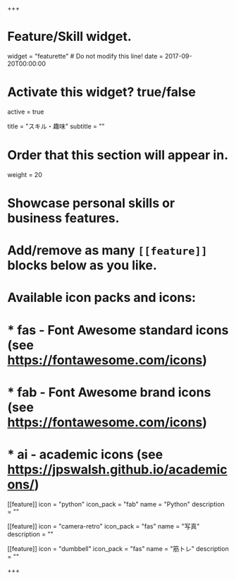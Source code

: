 +++
# Feature/Skill widget.
widget = "featurette"  # Do not modify this line!
date = 2017-09-20T00:00:00

# Activate this widget? true/false
active = true

title = "スキル・趣味"
subtitle = ""

# Order that this section will appear in.
weight = 20

# Showcase personal skills or business features.
#
# Add/remove as many `[[feature]]` blocks below as you like.
#
# Available icon packs and icons:
# * fas - Font Awesome standard icons (see https://fontawesome.com/icons)
# * fab - Font Awesome brand icons (see https://fontawesome.com/icons)
# * ai - academic icons (see https://jpswalsh.github.io/academicons/)

[[feature]]
  icon = "python"
  icon_pack = "fab"
  name = "Python"
  description = ""

[[feature]]
  icon = "camera-retro"
  icon_pack = "fas"
  name = "写真"
  description = ""

[[feature]]
  icon = "dumbbell"
  icon_pack = "fas"
  name = "筋トレ"
  description = ""

+++
